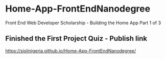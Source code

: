 # Home-App-FrontEndNanodegree
Front End Web Developer Scholarship - Building the Home App Part 1 of 3

##  Finished the First Project Quiz - Publish link
https://sislinigeria.github.io/Home-App-FrontEndNanodegree/
